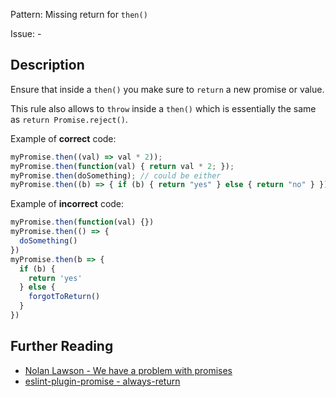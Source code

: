 Pattern: Missing return for `then()`

Issue: -

## Description

Ensure that inside a `then()` you make sure to `return` a new promise or value.

This rule also allows to `throw` inside a `then()` which is essentially the same as `return Promise.reject()`.

Example of **correct** code:

```js
myPromise.then((val) => val * 2));
myPromise.then(function(val) { return val * 2; });
myPromise.then(doSomething); // could be either
myPromise.then((b) => { if (b) { return "yes" } else { return "no" } });
```

Example of **incorrect** code:

```js
myPromise.then(function(val) {})
myPromise.then(() => {
  doSomething()
})
myPromise.then(b => {
  if (b) {
    return 'yes'
  } else {
    forgotToReturn()
  }
})
```

## Further Reading

* [Nolan Lawson - We have a problem with promises](https://pouchdb.com/2015/05/18/we-have-a-problem-with-promises.html)
* [eslint-plugin-promise - always-return](https://github.com/xjamundx/eslint-plugin-promise/blob/master/docs/rules/always-return.md)